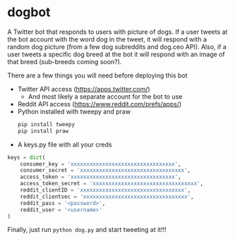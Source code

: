 # dogbot

A Twitter bot that responds to users with picture of dogs. If a user tweets at the bot account with the word dog in the tweet, it will respond with a random dog picture (from a few dog subreddits and dog.ceo API). Also, if a user tweets a specific dog breed at the bot it will respond with an image of that breed (sub-breeds coming soon?).


There are a few things you will need before deploying this bot
* Twitter API access (https://apps.twitter.com/)
  * And most likely a separate account for the bot to use
* Reddit API access (https://www.reddit.com/prefs/apps/)
* Python installed with tweepy and praw
  ```bash
  pip install tweepy
  pip install praw
  ````
* A keys.py file with all your creds

```python
keys = dict(
	consumer_key = 'xxxxxxxxxxxxxxxxxxxxxxxxxxxxxxxxx',
	consumer_secret = 'xxxxxxxxxxxxxxxxxxxxxxxxxxxxxxxxx',
	access_token = 'xxxxxxxxxxxxxxxxxxxxxxxxxxxxxxxxx',
	access_token_secret = 'xxxxxxxxxxxxxxxxxxxxxxxxxxxxxxxxx',
	reddit_clientID = 'xxxxxxxxxxxxxxxxxxxxxxxxxxxxxxxxx',
	reddit_clientsec = 'xxxxxxxxxxxxxxxxxxxxxxxxxxxxxxxxx',
	reddit_pass = '<password>',
	reddit_user = '<username>'
)
```

Finally, just run ``` python dog.py ``` and start tweeting at it!!!
